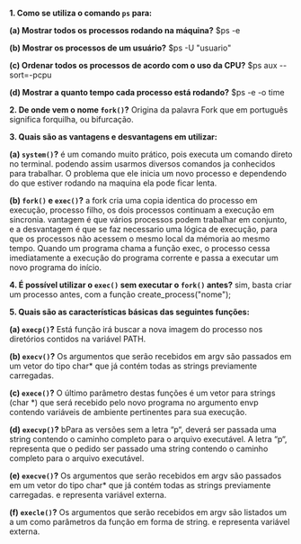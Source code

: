**1. Como se utiliza o comando `ps` para:**

**(a) Mostrar todos os processos rodando na máquina?** 
$ps -e

**(b) Mostrar os processos de um usuário?**
$ps -U "usuario"

**(c) Ordenar todos os processos de acordo com o uso da CPU?**
$ps aux --sort=-pcpu

**(d) Mostrar a quanto tempo cada processo está rodando?**
 $ps -e -o time
 
**2. De onde vem o nome `fork()`?**
Origina da palavra Fork que em português significa forquilha, ou bifurcação.

**3. Quais são as vantagens e desvantagens em utilizar:**

**(a) `system()`?**
é um comando muito prático, pois executa um comando direto no terminal. podendo assim usarmos diversos comandos ja conhecidos para trabalhar. O problema que ele inicia um novo processo e dependendo do que estiver rodando na maquina ela pode ficar lenta.

**(b) `fork()` e `exec()`?**
a fork cria uma copia identica do processo em execução, processo filho, os dois processos continuam a execução em sincronia. vantagem é que vários processos podem trabalhar em conjunto, e a desvantagem é que se faz necessario uma lógica de execução, para que os processos não acessem o mesmo local da mémoria ao mesmo tempo.
Quando um programa chama a função exec, o processo cessa imediatamente a execução do programa corrente e passa a
executar um novo programa do início.

**4. É possível utilizar o `exec()` sem executar o `fork()` antes?**
sim, basta criar um processo antes, com a função create_process("nome"); 

**5. Quais são as características básicas das seguintes funções:**

**(a) `execp()`?**
Está função irá buscar a nova imagem do processo nos diretórios contidos na variável PATH.

**(b) `execv()`?**
 Os argumentos que serão recebidos em argv são passados em um vetor do tipo char* que já contém todas as strings previamente carregadas.
 
**(c) `exece()`?**
O último parâmetro destas funções é um vetor para strings (char *) que será recebido pelo novo programa no argumento envp contendo variáveis de ambiente pertinentes para sua execução.

**(d) `execvp()`?**
bPara as versões sem a letra “p“, deverá ser passada uma string contendo o caminho completo para o arquivo executável. A letra “p“, representa que o pedido ser passado uma string contendo o caminho completo para o arquivo executável.

**(e) `execve()`?**
Os argumentos que serão recebidos em argv são passados em um vetor do tipo char* que já contém todas as strings previamente carregadas. e representa variável externa. 

**(f) `execle()`?**
Os argumentos que serão recebidos em argv são listados um a um como parâmetros da função em forma de string. e representa variável externa. 
